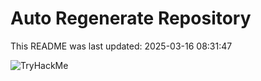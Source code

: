 # Auto Regenerate Repository

This README was last updated: 2025-03-16 08:31:47

 ![TryHackMe](https://tryhackme.com/badge/533634)